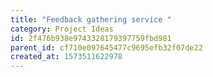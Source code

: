 ```yaml
---
title: "Feedback gathering service "
category: Project Ideas
id: 2f476b938e9743328179397759fbd981
parent_id: cf710e097645477c9695efb32f07de22
created_at: 1573511622978
---
```



    